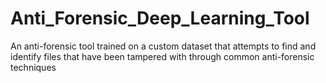 # Anti_Forensic_Deep_Learning_Tool
An anti-forensic tool trained on a custom dataset that attempts to find and identify files that have been tampered with through common anti-forensic techniques
